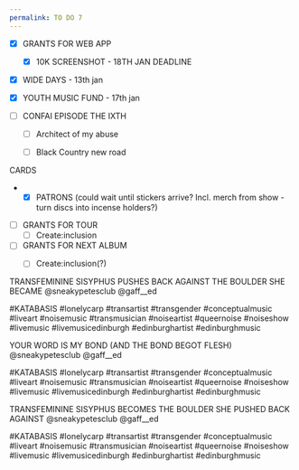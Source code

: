 ```yaml
---
permalink: TO DO 7
---
```

- [x] GRANTS FOR WEB APP 
	- [x] 10K SCREENSHOT - 18TH JAN DEADLINE
- [x] WIDE DAYS - 13th jan
- [x] YOUTH MUSIC FUND - 17th jan

- [ ] CONFAI EPISODE THE IXTH
	- [ ] Architect of my abuse 
	- [ ] Black Country new road 


 CARDS 

- &nbsp;
	- [x] PATRONS (could wait until stickers arrive? Incl. merch from show - turn discs into incense holders?)
- [ ] GRANTS FOR TOUR 
	- [ ] Create:inclusion
- [ ] GRANTS FOR NEXT ALBUM
	- [ ] Create:inclusion(?)





TRANSFEMININE SISYPHUS PUSHES BACK AGAINST THE BOULDER SHE BECAME @sneakypetesclub @gaff__ed 

#KATABASIS #lonelycarp #transartist #transgender #conceptualmusic #liveart #noisemusic #transmusician #noiseartist #queernoise #noiseshow #livemusic #livemusicedinburgh #edinburghartist #edinburghmusic


YOUR WORD IS MY BOND (AND THE BOND BEGOT FLESH) @sneakypetesclub @gaff__ed 

#KATABASIS #lonelycarp #transartist #transgender #conceptualmusic #liveart #noisemusic #transmusician #noiseartist #queernoise #noiseshow #livemusic #livemusicedinburgh #edinburghartist #edinburghmusic

TRANSFEMININE SISYPHUS BECOMES THE BOULDER SHE PUSHED BACK AGAINST @sneakypetesclub @gaff__ed 

#KATABASIS #lonelycarp #transartist #transgender #conceptualmusic #liveart #noisemusic #transmusician #noiseartist #queernoise #noiseshow #livemusic #livemusicedinburgh #edinburghartist #edinburghmusic